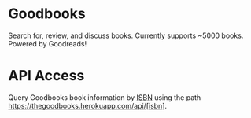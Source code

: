 # Goodbooks

Search for, review, and discuss books. Currently supports ~5000 books. Powered by Goodreads!

# API Access

Query Goodbooks book information by [ISBN](https://www.wikiwand.com/en/International_Standard_Book_Number) using the path https://thegoodbooks.herokuapp.com/api/[isbn]. 



